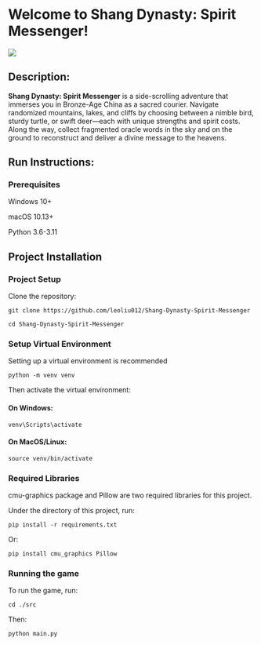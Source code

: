# Welcome to Shang Dynasty: Spirit Messenger!

![](https://tokei.rs/b1/github/leoliu012/Shang-Dynasty-Spirit-Messenger)

## Description: 
**Shang Dynasty: Spirit Messenger** is a side-scrolling adventure that immerses you in Bronze-Age China 
as a sacred courier. Navigate randomized mountains, lakes, and cliffs by choosing between a nimble bird, 
sturdy turtle, or swift deer—each with unique strengths and spirit costs. Along the way, collect 
fragmented oracle words in the sky and on the ground to reconstruct and deliver a divine message 
to the heavens.
## Run Instructions:

### Prerequisites
Windows 10+

macOS 10.13+

Python 3.6-3.11

## Project Installation

### Project Setup
Clone the repository:
```commandline
git clone https://github.com/leoliu012/Shang-Dynasty-Spirit-Messenger
```

```commandline
cd Shang-Dynasty-Spirit-Messenger
```

### Setup Virtual Environment
Setting up a virtual environment is recommended
```commandline
python -m venv venv
```
Then activate the virtual environment:
#### On Windows:
```commandline
venv\Scripts\activate
```
#### On MacOS/Linux:
```commandline
source venv/bin/activate
```

### Required Libraries
cmu-graphics package and Pillow are two required libraries for this project.

Under the directory of this project, run:
```commandline
pip install -r requirements.txt
```
Or:
```commandline
pip install cmu_graphics Pillow
```

### Running the game
To run the game, run:
```commandline
cd ./src
```
Then:
```commandline
python main.py
```